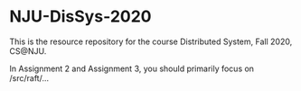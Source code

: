 # NJU-DisSys-2020
This is the resource repository for the course Distributed System, Fall 2020, CS@NJU.

In Assignment 2 and Assignment 3, you should primarily focus on /src/raft/...

